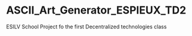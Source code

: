 # ASCII_Art_Generator_ESPIEUX_TD2
ESILV School Project fo the first Decentralized technologies class
